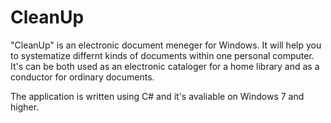# CleanUp
"CleanUp" is an electronic document meneger for Windows. It will help you to systematize differnt kinds of documents within one personal computer. It's can be both used as an electronic cataloger for a home library and as a conductor for ordinary documents.

The application is written using C# and it's avaliable on Windows 7 and higher.
